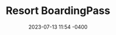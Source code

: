 ---
date: '2023-07-13 11:54 -0400'
featured: false
types:
  - Operadores
  - Hospedaje
title: Resort BoardingPass
region: Lago de Maracaibo
state: Zulia
sector: Hotelero
phone_number: +58 426 5203724
address: Caracas
website: boardingpass.network
facebook_user: tuboarding
twitter_user: tuboarding
instagram_user: tuboarding
services: Comida - Estacionamiento
services_extra: Wi-Fi
image: /assets/images/BP-300x300.jpg
---